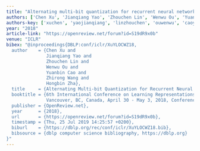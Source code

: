 ```yaml
---
title: "Alternating multi-bit quantization for recurrent neural networks"
authors: ['Chen Xu', 'Jianqiang Yao', 'Zhouchen Lin', 'Wenwu Ou', 'Yuanbin Cao', 'Zhirong Wang', 'Hongbin Zha']
authors-key: ['xuchen', 'yaojianqiang', 'linzhouchen', 'ouwenwu', 'caoyuanbin', 'wangzhirong', 'zhahongbin']
year: "2018"
article-link: "https://openreview.net/forum?id=S19dR9x0b"
venue: "ICLR"
bibex: "@inproceedings{DBLP:conf/iclr/XuYLOCWZ18,
  author    = {Chen Xu and
               Jianqiang Yao and
               Zhouchen Lin and
               Wenwu Ou and
               Yuanbin Cao and
               Zhirong Wang and
               Hongbin Zha},
  title     = {Alternating Multi-bit Quantization for Recurrent Neural Networks},
  booktitle = {6th International Conference on Learning Representations, {ICLR} 2018,
               Vancouver, BC, Canada, April 30 - May 3, 2018, Conference Track Proceedings},
  publisher = {OpenReview.net},
  year      = {2018},
  url       = {https://openreview.net/forum?id=S19dR9x0b},
  timestamp = {Thu, 25 Jul 2019 14:25:57 +0200},
  biburl    = {https://dblp.org/rec/conf/iclr/XuYLOCWZ18.bib},
  bibsource = {dblp computer science bibliography, https://dblp.org}
}"
---
```


